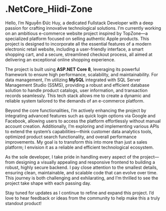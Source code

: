 # .NetCore_Hiidi-Zone
Hello, I’m Nguyễn Đức Huy, a dedicated Fullstack Developer with a deep passion for crafting innovative technological solutions. I’m currently working on an ambitious e-commerce website project inspired by TopZone—a specialized platform focused on selling authentic Apple products. This project is designed to incorporate all the essential features of a modern electronic retail website, including a user-friendly interface, a smart shopping cart, and a secure, streamlined checkout process, all aimed at delivering an exceptional online shopping experience.

The project is built using **ASP.NET Core 8**, leveraging its powerful framework to ensure high performance, scalability, and maintainability. For data management, I’m utilizing **MySQL** integrated with SQL Server Management Studio (SSMS), providing a robust and efficient database solution to handle product catalogs, user information, and transaction records seamlessly. This tech stack allows me to create a dynamic and reliable system tailored to the demands of an e-commerce platform.

Beyond the core functionalities, I’m actively enhancing the project by integrating advanced features such as quick login options via Google and Facebook, allowing users to access the platform effortlessly without manual account creation. Additionally, I’m exploring and implementing various APIs to extend the system’s capabilities—think customer data analytics tools, optimized product search functionality, and overall performance improvements. My goal is to transform this into more than just a sales platform; I envision it as a reliable and efficient technological ecosystem.

As the sole developer, I take pride in handling every aspect of the project—from designing a visually appealing and responsive frontend to building a robust, highly secure backend. I pay close attention to the smallest details, ensuring clean, maintainable, and scalable code that can evolve over time. This journey is both challenging and exhilarating, and I’m thrilled to see the project take shape with each passing day.

Stay tuned for updates as I continue to refine and expand this project. I’d love to hear feedback or ideas from the community to help make this a truly standout product!
